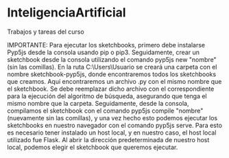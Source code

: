 # InteligenciaArtificial
Trabajos y tareas del curso

IMPORTANTE:
Para ejecutar los sketchbooks, primero debe instalarse Pyp5js desde la consola usando pip o pip3. Seguidamente, crear un sketchbook desde la consola utilizando el comando pyp5js new "nombre" (sin las comillas). En la ruta C:\Users\Usuario se creará una carpeta con el nombre sketchbook-pyp5js, donde encontraremos todos los sketchbooks que creamos. Aquí encontraremos un archivo .py con el mismo nombre que el sketchbook. Se debe reemplazar dicho archivo con el correspondiente para la ejecución del algoritmo de búsqueda, asegurando que tenga el mismo nombre que la carpeta. Seguidamente, desde la consola, compilamos el sketchbook con el comando pyp5js compile "nombre" (nuevamente sin las comillas), y una vez hecho esto podemos ejecutar los sketchbooks en nuestro navegador con el comando pyp5js serve. Para esto es necesario tener instalado un host local, y en nuestro caso, el host local utilizado fue Flask. Al abrir la dirección predeterminada de nuestro host local, podemos elegir el sketchbook que queremos ejecutar.
